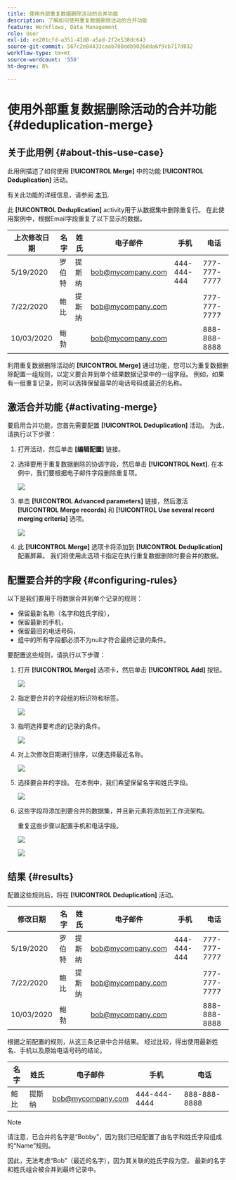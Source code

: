 ```yaml
---
title: 使用外部重复数据删除活动的合并功能
description: 了解如何使用重复数据删除活动的合并功能
feature: Workflows, Data Management
role: User
exl-id: ee201cfd-a351-41d8-a5ad-2f2e538dc643
source-git-commit: 567c2e84433caab708ddb9026dda6f9cb717d032
workflow-type: tm+mt
source-wordcount: '550'
ht-degree: 8%

---
```


# 使用外部重复数据删除活动的合并功能 {#deduplication-merge}



## 关于此用例 {#about-this-use-case}

此用例描述了如何使用 **[!UICONTROL Merge]** 中的功能 **[!UICONTROL Deduplication]** 活动。

有关此功能的详细信息，请参阅 [本节](deduplication.md#merging-fields-into-single-record).

此 **[!UICONTROL Deduplication]** activity用于从数据集中删除重复行。 在此使用案例中，根据Email字段重复了以下显示的数据。

| 上次修改日期 | 名字 | 姓氏 | 电子邮件 | 手机 | 电话 |
|-----|------------|-----------|-------|--------------|------|
| 5/19/2020 | 罗伯特 | 提斯纳 | bob@mycompany.com | 444-444-444 | 777-777-7777 |
| 7/22/2020 | 鲍比 | 提斯纳 | bob@mycompany.com | | 777-777-7777 |
| 10/03/2020 | 鲍勃 |  | bob@mycompany.com | | 888-888-8888 |

利用重复数据删除活动的 **[!UICONTROL Merge]** 通过功能，您可以为重复数据删除配置一组规则，以定义要合并到单个结果数据记录中的一组字段。 例如，如果有一组重复记录，则可以选择保留最早的电话号码或最近的名称。

## 激活合并功能 {#activating-merge}


要启用合并功能，您首先需要配置 **[!UICONTROL Deduplication]** 活动。 为此，请执行以下步骤：

1. 打开活动，然后单击 **[编辑配置]** 链接。

1. 选择要用于重复数据删除的协调字段，然后单击 **[!UICONTROL Next]**. 在本例中，我们要根据电子邮件字段删除重复项。

   ![](assets/uc_merge_edit.png)

1. 单击 **[!UICONTROL Advanced parameters]** 链接，然后激活 **[!UICONTROL Merge records]** 和 **[!UICONTROL Use several record merging criteria]** 选项。

   ![](assets/uc_merge_advanced_parameters.png)

1. 此 **[!UICONTROL Merge]** 选项卡将添加到 **[!UICONTROL Deduplication]** 配置屏幕。 我们将使用此选项卡指定在执行重复数据删除时要合并的数据。

## 配置要合并的字段 {#configuring-rules}

以下是我们要用于将数据合并到单个记录的规则：

* 保留最新名称（名字和姓氏字段），
* 保留最新的手机，
* 保留最旧的电话号码，
* 组中的所有字段都必须不为null才符合最终记录的条件。

要配置这些规则，请执行以下步骤：

1. 打开 **[!UICONTROL Merge]** 选项卡，然后单击 **[!UICONTROL Add]** 按钮。

   ![](assets/uc_merge_add.png)

1. 指定要合并的字段组的标识符和标签。

   ![](assets/uc_merge_identifier.png)

1. 指明选择要考虑的记录的条件。

   ![](assets/uc_merge_filter.png)

1. 对上次修改日期进行排序，以便选择最近名称。

   ![](assets/uc_merge_sort.png)

1. 选择要合并的字段。 在本例中，我们希望保留名字和姓氏字段。

   ![](assets/uc_merge_keep.png)

1. 这些字段将添加到要合并的数据集，并且新元素将添加到工作流架构。

   重复这些步骤以配置手机和电话字段。

   ![](assets/dedup8.png)

   ![](assets/dedup9.png)

## 结果 {#results}

配置这些规则后，将在 **[!UICONTROL Deduplication]** 活动。

| 修改日期 | 名字 | 姓氏 | 电子邮件 | 手机 | 电话 |
|-----|------------|-----------|-------|--------------|------|
| 5/19/2020 | 罗伯特 | 提斯纳 | bob@mycompany.com | 444-444-444 | 777-777-7777 |
| 7/22/2020 | 鲍比 | 提斯纳 | bob@mycompany.com | | 777-777-7777 |
| 10/03/2020 | 鲍勃 |  | bob@mycompany.com | | 888-888-8888 |

根据之前配置的规则，从这三条记录中合并结果。 经过比较，得出使用最新姓名、手机以及原始电话号码的结论。

| 名字 | 姓氏 | 电子邮件 | 手机 | 电话 |
|------------|-----------|-------|--------------|------|
| 鲍比 | 提斯纳 | bob@mycompany.com | 444-444-4444 | 888-888-8888 |

>[!NOTE]
>
> 请注意，已合并的名字是“Bobby”，因为我们已经配置了由名字和姓氏字段组成的“Name”规则。
>
>因此，无法考虑“Bob”（最近的名字），因为其关联的姓氏字段为空。 最新的名字和姓氏组合被合并到最终记录中。
